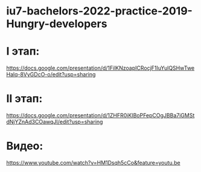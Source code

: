 # iu7-bachelors-2022-practice-2019-Hungry-developers

# I этап:
https://docs.google.com/presentation/d/1FilKNzoapICRocjF1IuYulQSHwTweHalq-8VyGDcO-o/edit?usp=sharing

# II этап:
https://docs.google.com/presentation/d/1ZHFR0iKIBoPFepCOgJBBa7iGMStdNjYZnAd3COawqJI/edit?usp=sharing

# Видео: 
https://www.youtube.com/watch?v=HM1Dsqh5cCo&feature=youtu.be
